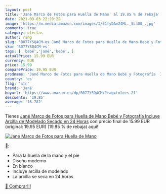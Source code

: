 ```yaml
---
layout: post
title: 'Jané Marco de Fotos para Huella de Mano  al 19.85 % de rebaja'
date: 2021-03-03 22:20:22
image: 'https://m.media-amazon.com/images/I/31fyDAmZ4ML._SL400_.jpg'
comments: true
category: ofertas
author: ring
slug: 'B077YSQ4CM-es Jané Marco de Fotos para Huella de Mano Bebé y Fotografía...'
sku: 'B077YSQ4CM-es'
tags: [ 'bebé','jané','bebé', ]
actualPrice: 15.99 EUR
currency: EUR
price: 15.99
comparePrice: 19.95 EUR
prodname: 'Jané Marco de Fotos para Huella de Mano Bebé y Fotografía  Incluye Arcilla de Modelado  Secado en 24 Horas'
country: 'es'
flag: '🇪🇸'
brand: 'Jané'
buyurl: 'https://www.amazon.es/dp/B077YSQ4CM/?tag=tolees-21'
descuento: '19.85'
average: '16.782'
---
```


Tienes [Jané Marco de Fotos para Huella de Mano Bebé y Fotografía  Incluye Arcilla de Modelado  Secado en 24 Horas](https://www.amazon.es/dp/B077YSQ4CM/?tag=tolees-21) con precio final de  15.99 EUR (original: 19.95 EUR) (19.85 %  de rebaja) aqui!

[![Jané Marco de Fotos para Huella de Mano ](https://m.media-amazon.com/images/I/31fyDAmZ4ML._SL400_.jpg)](https://www.amazon.es/dp/B077YSQ4CM/?tag=tolees-21)

🔎:

- Para la huella de la mano y el pie
- Diseño moderno
- En blanco
- Incluye arcilla de modelado
- La arcilla se seca en 24 horas

[🛒 Comprar!!!](https://www.amazon.es/dp/B077YSQ4CM/?tag=tolees-21)
